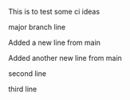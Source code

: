 This is to test some ci ideas

major branch line

Added a new line from main

Added another new line from main

second line

third line
